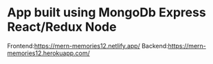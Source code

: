 ﻿# App built using MongoDb Express React/Redux Node
Frontend:https://mern-memories12.netlify.app/
Backend:https://mern-memories12.herokuapp.com/
